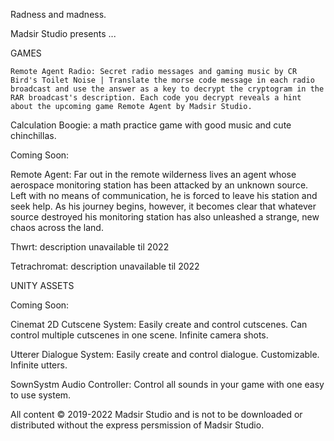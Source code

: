 Radness and madness.

Madsir Studio presents ...

GAMES

    Remote Agent Radio: Secret radio messages and gaming music by CR Bird's Toilet Noise | Translate the morse code message in each radio broadcast and use the answer as a key to decrypt the cryptogram in the RAR broadcast's description. Each code you decrypt reveals a hint about the upcoming game Remote Agent by Madsir Studio.

Calculation Boogie: a math practice game with good music and cute chinchillas.

Coming Soon:

Remote Agent: Far out in the remote wilderness lives an agent whose aerospace monitoring station has been attacked by an unknown source. Left with no means of communication, he is forced to leave his station and seek help. As his journey begins, however, it becomes clear that whatever source destroyed his monitoring station has also unleashed a strange, new chaos across the land.

Thwrt: description unavailable til 2022

Tetrachromat: description unavailable til 2022


UNITY ASSETS

Coming Soon:

Cinemat 2D Cutscene System: Easily create and control cutscenes. Can control multiple cutscenes in one scene. Infinite camera shots.

Utterer Dialogue System: Easily create and control dialogue. Customizable. Infinite utters.

SownSystm Audio Controller: Control all sounds in your game with one easy to use system.

All content © 2019-2022 Madsir Studio and is not to be downloaded or distributed without the express persmission of Madsir Studio.
